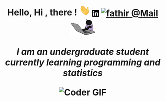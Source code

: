 <h1 align="center"><b>Hello, Hi , there !</b>
  <img src="https://raw.githubusercontent.com/ABSphreak/ABSphreak/master/gifs/Hi.gif" width="35" height="35>
  
  
  
  

                                                                                                         
                                                                                                         
 <a href="https://www.linkedin.com/in/mohamed-fathir-538951204" >
  <img align="center"  width="22px" src="https://github.com/FathirAMM/FathirAMM/blob/main/lk.svg" >
</a>                                                                                                        
                                                                                                         
                                                                                                         
                                                                                                         
                                                                                                         
                                                                                                         

  <a href="mailto:fathir.majeed@gmail.com">
  <img align="center" alt="fathir @Mail" width="22px" src="https://cdn.jsdelivr.net/npm/simple-icons@v3/icons/gmail.svg" />
</a>


  
  
  <img src="https://github.com/FathirAMM/FathirAMM/blob/main/git.gif" width="80"/>
  
  
  <b><i>I am an undergraduate student currently learning programming and statistics</i></b>
  
 
  
  
  
  
  

<p  align="center"><img src="https://media.giphy.com/media/SWoSkN6DxTszqIKEqv/giphy.gif" alt="Coder GIF" width="500" height="400"> 
